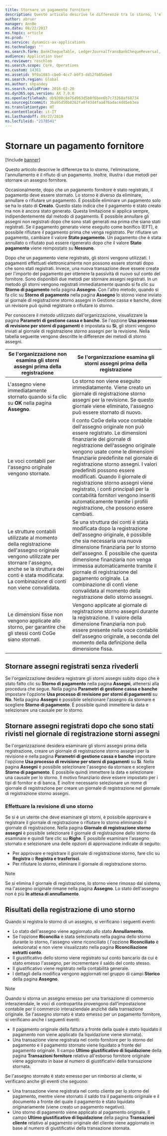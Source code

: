 ```yaml
---
title: Stornare un pagamento fornitore
description: Questo articolo descrive le differenze tra lo storno, l'eliminazione, l'annullamento e il rifiuto di un pagamento. Inoltre, illustra i due metodi per stornare un assegno fornitore.
author: abruer
manager: AnnBe
ms.date: 08/22/2017
ms.topic: article
ms.prod: ''
ms.service: dynamics-ax-applications
ms.technology: ''
ms.search.form: BankChequeTable, LedgerJournalTransBankChequeReversal, LedgerJournalTransVendPaym
audience: Application User
ms.reviewer: roschlom
ms.search.scope: Core, Operations
ms.custom: 14361
ms.assetid: 9f0a1883-cbe0-4cc7-b9f3-dd12fb85ebe8
ms.search.region: Global
ms.author: shpandey
ms.search.validFrom: 2016-02-28
ms.dyn365.ops.version: AX 7.0.0
ms.openlocfilehash: db9208c8e76d963d5b8f6bee6b7c73268af68734
ms.sourcegitcommit: 3ba95d50b8262fa0f43d4faad76adac4d05eb3ea
ms.translationtype: HT
ms.contentlocale: it-IT
ms.lasthandoff: 09/27/2019
ms.locfileid: "2178541"
---
```

# <a name="reverse-a-vendor-payment"></a>Stornare un pagamento fornitore

[!include [banner](../includes/banner.md)]

Questo articolo descrive le differenze tra lo storno, l'eliminazione, l'annullamento e il rifiuto di un pagamento. Inoltre, illustra i due metodi per stornare un assegno fornitore. 

Occasionalmente, dopo che un pagamento fornitore è stato registrato, il pagamento deve essere stornato. Lo storno è diverso da eliminare, annullare o rifiutare un pagamento. È possibile eliminare un pagamento solo se ha lo stato di **Creato**. Questo stato indica che il pagamento è stato creato ma non è ancora stato generato. Questa limitazione si applica sempre, indipendentemente dal metodo di pagamento. È possibile annullare gli assegni non registrati dopo che sono stati generati ma prima che siano stati registrati. Se il pagamento generato viene eseguito come bonifico (EFT), è possibile rifiutare il pagamento prima che venga registrato. Per rifiutare un pagamento, cambiare il valore **Stato pagamento**. Un pagamento che è stata annullato o rifiutato può essere rigenerato dopo che il valore **Stato pagamento** viene reimpostato su **Nessuno**. 

Dopo che un pagamento viene registrato, gli storni vengono utilizzati. I pagamenti effettuati elettronicamente non possono essere stornati dopo che sono stati registrati. Invece, una nuova transazione deve essere creata per l'importo del pagamento per ottenere la passività di nuovo sul conto del fornitore. Sono disponibili due metodi per stornare assegni registrati. In un metodo gli storni vengono registrati immediatamente quando si fa clic su **Storno di pagamento** nella pagina **Assegno**. Con l'altro metodo, quando si fa clic su **Storno di pagamento** nella pagina **Assegno** lo storno viene inviato al giornale di registrazione storno assegni in Gestione cassa e banche, dove un revisore può quindi registrare o rifiutare lo storno. 

Per conoscere il metodo utilizzato dall'organizzazione, visualizzare la pagina **Parametri di gestione cassa e banche**. Se l'opzione **Usa processo di revisione per storni di pagamenti** è impostata su **Sì**, gli storni vengono inviati al giornale di registrazione storno assegni per la revisione. Nella tabella seguente vengono descritte le differenze dei metodi di storno assegni.

| Se l'organizzazione non esamina gli storni assegni prima della registrazione                                                                                                                                  | Se l'organizzazione esamina gli storni assegni prima della registrazione                                                                                                                                                                                                                                                                                                                                                                     |
|-----------------------------------------------------------------------------------------------------------------------------------------------------------------------------------------------------|---------------------------------------------------------------------------------------------------------------------------------------------------------------------------------------------------------------------------------------------------------------------------------------------------------------------------------------------------------------------------------------------------------------------------------|
| L'assegno viene immediatamente stornato quando si fa clic su **OK** nella pagina **Assegno**.                                                                                                                      | Lo storno non viene eseguito immediatamente. Viene creato un giornale di registrazione storno assegni per la revisione. Se questo giornale viene eliminato, l'assegno può essere stornato di nuovo.                                                                                                                                                                                                                                                                |
| Le voci contabili per l'assegno originale vengono stornate.                                                                                                                                         | Il conto CoGe della voce contabile dell'assegno originale non può essere registrato. Le dimensioni finanziarie del giornale di registrazione dell'assegno originale vengono usate come le dimensioni finanziarie predefinite nel giornale di registrazione storno assegni. I valori predefiniti possono essere modificati. Quando il giornale di registrazione storno assegni viene registrato, i conti principali per la contabilità fornitori vengono inseriti automaticamente tramite i profili registrazione, che possono essere cambiati. |
| Le strutture contabili utilizzate al momento della registrazione dell'assegno originale vengono utilizzate per stornare l'assegno, anche se la struttura dei conti è stata modificata. La combinazione di conti non viene convalidata. | Se una struttura dei conti è stata modificata dopo la registrazione dell'assegno originale, è possibile che sia necessaria una nuova dimensione finanziaria per lo storno dell'assegno. È possibile che questa dimensione finanziaria non venga immessa automaticamente tramite il giornale di registrazione del pagamento originale. La combinazione di conti viene convalidata al momento della registrazione dello storno assegni.                                                                                                        |
| Le dimensioni fisse non vengono applicate allo storno, per garantire che gli stessi conti CoGe siano stornati.                                                                                      | Vengono applicate al giornale di registrazione storno assegni durante la registrazione. Il valore della dimensione finanziaria non può essere presente nella voce contabile dell'assegno originale, a seconda del momento della definizione della dimensione fissa.                                                                                                                                                                                                     |

## <a name="reverse-posted-checks-without-reviewing-them"></a>Stornare assegni registrati senza rivederli
Se l'organizzazione desidera registrare gli storni assegni subito dopo che è stato fatto clic su **Storno di pagamento** nella pagina **Assegni**, attenersi alla procedura che segue. Nella pagina **Parametri di gestione cassa e banche** impostare l'opzione **Usa processo di revisione per storni di pagamenti** su **No**. Nella pagina **Assegni** è possibile selezionare l'assegno da stornare e scegliere **Storno di pagamento**. È possibile quindi immettere la data e selezionare una causale per lo storno.

## <a name="reverse-posted-checks-after-they-are-reviewed-in-the-check-reversal-journal"></a>Stornare assegni registrati dopo che sono stati rivisti nel giornale di registrazione storni assegni
Se l'organizzazione desidera esaminare gli storni assegni prima della registrazione, creare un giornale di registrazione storno assegni per la revisione e nella pagina **Parametri di gestione cassa e banche** impostare l'opzione **Usa processo di revisione per storni di pagamenti** su **Sì**. Nella pagina **Assegni** è possibile selezionare l'assegno da stornare e scegliere **Storno di pagamento**. È possibile quindi immettere la data e selezionare una causale per lo storno. Il motivo finanziario deve essere impostato per i tipi di fornitor e di banca. È inoltre necessario selezionare un nome di giornale di registrazione per creare un giornale di registrazione nel giornale di registrazione storno assegni.

### <a name="review-a-reversal"></a>Effettuare la revisione di uno storno

Se si è un utente che deve esaminare gli storni, è possibile approvare e registrare il giornale di registrazione o rifiutare lo storno eliminando il giornale di registrazione. Nella pagina **Giornale di registrazione storno assegni** è possibile selezionare il giornale di registrazione dello storno da esaminare e quindi fare clic su **Righe**. È possibile esaminare l'assegno stornato e selezionare una delle opzioni di approvazione indicate di seguito:

-   Per approvare e registrare il giornale di registrazione storno, fare clic su **Registra** o **Registra e trasferisci**.
-   Per rifiutare lo storno, eliminare il giornale di registrazione storno.

> [!NOTE]
> Se si elimina il giornale di registrazione, lo storno viene rimosso dal sistema, ma l'assegno originale rimane nella pagina **Assegno**. Lo stato dell'assegno non è più **In attesa di annullamento**.

## <a name="results-of-posting-a-reversal"></a>Risultati della registrazione di uno storno
Quando si registra lo storno di un assegno, si verificano i seguenti eventi:

-   Lo stato dell'assegno viene aggiornato allo stato **Annullamento**.
-   Se l'opzione **Riconcilia** è stata selezionata nella pagina dello storno durante lo storno, l'assegno viene riconciliato ( l'opzione **Riconciliato** è selezionata) e non viene visualizzato nella pagina **Riconciliazione estratti conto**.
-   Il giustificativo dello storno viene registrato sul conto bancario da cui è stato emesso l'assegno, per incrementare il saldo del conto stesso.
-   Il giustificativo viene registrato nella contabilità generale.
-   I dettagli della modifica vengono aggiornati nel gruppo di campi **Storico** della pagina **Assegno**.

> [!NOTE] 
> Quando si storna un assegno emesso per una transazione di commercio interaziendale, le voci di contropartita provengono dall'impostazione contabile per il commercio interaziendale anziché dalla transazione originale. Se l'assegno stornato è stato emesso per un pagamento fornitore, si verificano anche i seguenti eventi:

-   Il pagamento originale della fattura a fronte della quale è stato liquidato il pagamento non viene applicato (la liquidazione viene stornata).
-   Una transazione viene registrata nel conto fornitore per lo storno del pagamento e il pagamento stornato viene liquidato a fronte del pagamento originale. Il campo **Ultimo giustificativo di liquidazione** della pagina **Transazioni fornitore** relativo all'esborso fornitore originale viene aggiornato in base al numero di giustificativi della transazione stornata.

Se l'assegno stornato è stato emesso per un rimborso al cliente, si verificano anche gli eventi che seguono:

-   Una transazione viene registrata nel conto cliente per lo storno del pagamento, mentre viene stornato il saldo tra il pagamento originale e il documento a fronte del quale il pagamento è stato liquidato originariamente (viene creato un pagamento negativo).
-   Uno storno di pagamento viene applicato al pagamento originale. Il campo **Ultimo giustificativo di liquidazione** della pagina **Transazioni cliente** relativo al pagamento originale del cliente viene aggiornato in base al numero di giustificativi della transazione stornata.




